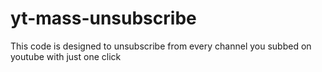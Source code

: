 # yt-mass-unsubscribe
This code is designed to unsubscribe from every channel you subbed on youtube with just one click
